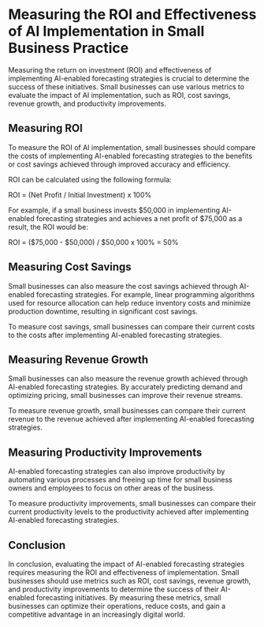 Measuring the ROI and Effectiveness of AI Implementation in Small Business Practice
=========================================================================================================================================================

Measuring the return on investment (ROI) and effectiveness of implementing AI-enabled forecasting strategies is crucial to determine the success of these initiatives. Small businesses can use various metrics to evaluate the impact of AI implementation, such as ROI, cost savings, revenue growth, and productivity improvements.

Measuring ROI
-------------

To measure the ROI of AI implementation, small businesses should compare the costs of implementing AI-enabled forecasting strategies to the benefits or cost savings achieved through improved accuracy and efficiency.

ROI can be calculated using the following formula:

ROI = (Net Profit / Initial Investment) x 100%

For example, if a small business invests $50,000 in implementing AI-enabled forecasting strategies and achieves a net profit of $75,000 as a result, the ROI would be:

ROI = ($75,000 - $50,000) / $50,000 x 100% = 50%

Measuring Cost Savings
----------------------

Small businesses can also measure the cost savings achieved through AI-enabled forecasting strategies. For example, linear programming algorithms used for resource allocation can help reduce inventory costs and minimize production downtime, resulting in significant cost savings.

To measure cost savings, small businesses can compare their current costs to the costs after implementing AI-enabled forecasting strategies.

Measuring Revenue Growth
------------------------

Small businesses can also measure the revenue growth achieved through AI-enabled forecasting strategies. By accurately predicting demand and optimizing pricing, small businesses can improve their revenue streams.

To measure revenue growth, small businesses can compare their current revenue to the revenue achieved after implementing AI-enabled forecasting strategies.

Measuring Productivity Improvements
-----------------------------------

AI-enabled forecasting strategies can also improve productivity by automating various processes and freeing up time for small business owners and employees to focus on other areas of the business.

To measure productivity improvements, small businesses can compare their current productivity levels to the productivity achieved after implementing AI-enabled forecasting strategies.

Conclusion
----------

In conclusion, evaluating the impact of AI-enabled forecasting strategies requires measuring the ROI and effectiveness of implementation. Small businesses should use metrics such as ROI, cost savings, revenue growth, and productivity improvements to determine the success of their AI-enabled forecasting initiatives. By measuring these metrics, small businesses can optimize their operations, reduce costs, and gain a competitive advantage in an increasingly digital world.
